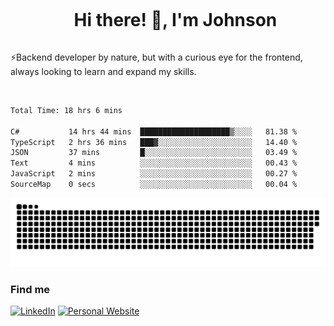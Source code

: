 <div id="user-content-toc">
  <ul align="center">
    <summary><h1 style="display: inline-block">Hi there! 👋, I'm Johnson</h1></summary>
  </ul>
</div>

⚡Backend developer by nature, but with a curious eye for the frontend, always looking to learn and expand my skills.

<br>


<!--START_SECTION:waka-->

```txt
Total Time: 18 hrs 6 mins

C#           14 hrs 44 mins  ████████████████████▒░░░░   81.38 %
TypeScript   2 hrs 36 mins   ███▓░░░░░░░░░░░░░░░░░░░░░   14.40 %
JSON         37 mins         █░░░░░░░░░░░░░░░░░░░░░░░░   03.49 %
Text         4 mins          ░░░░░░░░░░░░░░░░░░░░░░░░░   00.43 %
JavaScript   2 mins          ░░░░░░░░░░░░░░░░░░░░░░░░░   00.27 %
SourceMap    0 secs          ░░░░░░░░░░░░░░░░░░░░░░░░░   00.04 %
```

<!--END_SECTION:waka-->

<picture>
  <source  srcset="https://github.com/joshwambere/joshwambere/blob/output/github-contribution-grid-snake-dark.svg?palette=github-dark">
  <source  srcset="https://github.com/joshwambere/joshwambere/blob/output/github-contribution-grid-snake.svg">
  <img alt="github contribution grid snake animation" src="https://github.com/joshwambere/joshwambere/blob/output/github-contribution-grid-snake.svg">
</picture>

### Find me
<a href="https://www.linkedin.com/in/dusabe-johnson" target="_blank"><img src="https://img.shields.io/badge/LinkedIn-%230077B5.svg?&style=flat&logo=linkedin&logoColor=white" alt="LinkedIn"></a>
‎‎ [![Personal Website](https://img.shields.io/badge/visit-Johnsonis.me-blue)](https://johnsonis.me/)
